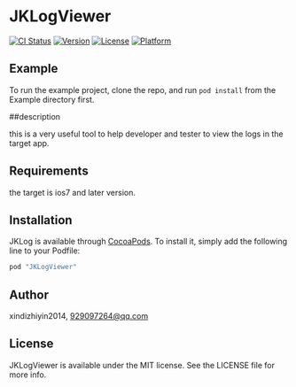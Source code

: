 # JKLogViewer

[![CI Status](http://img.shields.io/travis/HHL110120/JKLog.svg?style=flat)](https://travis-ci.org/HHL110120/JKLog)
[![Version](https://img.shields.io/cocoapods/v/JKLog.svg?style=flat)](http://cocoapods.org/pods/JKLog)
[![License](https://img.shields.io/cocoapods/l/JKLog.svg?style=flat)](http://cocoapods.org/pods/JKLog)
[![Platform](https://img.shields.io/cocoapods/p/JKLog.svg?style=flat)](http://cocoapods.org/pods/JKLog)

## Example

To run the example project, clone the repo, and run `pod install` from the Example directory first.

##description

this is a very useful tool to help developer and tester to view the logs in the target app.

## Requirements

the target is ios7 and later version.

## Installation

JKLog is available through [CocoaPods](http://cocoapods.org). To install
it, simply add the following line to your Podfile:

```ruby
pod "JKLogViewer"
```

## Author

xindizhiyin2014, 929097264@qq.com

## License

JKLogViewer is available under the MIT license. See the LICENSE file for more info.
